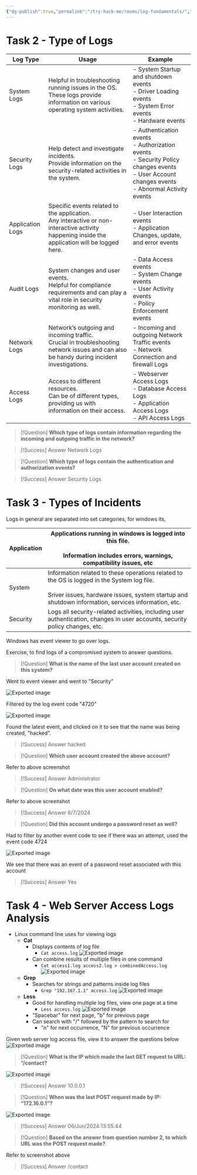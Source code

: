 ```yaml
---
{"dg-publish":true,"permalink":"/try-hack-me/rooms/log-fundamentals/","created":"2024-11-20T17:15:47.908-05:00","updated":"2025-03-11T00:32:59.278-04:00"}
---
```


# Task 2 - Type of Logs  

| Log Type         | Usage                                                                                                                                              | Example                                                                                                                                              |
| ---------------- | -------------------------------------------------------------------------------------------------------------------------------------------------- | ---------------------------------------------------------------------------------------------------------------------------------------------------- |
| System Logs      | Helpful in troubleshooting running issues in the OS.  <br>These logs provide information on various operating system activities.                   | - System Startup and shutdown events<br>- Driver Loading events<br>- System Error events<br>- Hardware events                                        |
| Security Logs    | Help detect and investigate incidents.  <br>Provide information on the security-related activities in the system.                                  | - Authentication events<br>- Authorization events<br>- Security Policy changes events<br>- User Account changes events<br>- Abnormal Activity events |
| Application Logs | Specific events related to the application.  <br>Any interactive or non-interactive activity happening inside the application will be logged here. | - User Interaction events<br>- Application Changes, update, and error events                                                                         |
| Audit Logs       | System changes and user events.  <br>Helpful for compliance requirements and can play a vital role in security monitoring as well.                 | - Data Access events<br>- System Change events<br>- User Activity events<br>- Policy Enforcement events                                              |
| Network Logs     | Network’s outgoing and incoming traffic.  <br>Crucial in troubleshooting network issues and can also be handy during incident investigations.      | - Incoming and outgoing Network Traffic events<br>- Network Connection and firewall Logs                                                             |
| Access Logs      | Access to different resources.  <br>Can be of different types, providing us with information on their access.                                      | - Webserver Access Logs<br>- Database Access Logs<br>- Application Access Logs<br>- API Access Logs                                                  |

> [!Question]
> **Which type of logs contain information regarding the incoming and outgoing traffic in the network?** 

> [!Success] Answer
> Network Logs

> [!Question]
> **Which type of logs contain the authentication and authorization events?** 

> [!Success] Answer
> Security Logs  

# Task 3 - Types of Incidents

Logs in general are separated into set categories, for windows its,

| Application | Applications running in windows is logged into this file.<br><br>Information includes errors, warnings, compatibility issues, etc                                                                      |
| ----------- | ------------------------------------------------------------------------------------------------------------------------------------------------------------------------------------------------------ |
| System      | Information related to these operations related to the OS is logged in the System log file.<br><br>Sriver issues, hardware issues, system startup and shutdown information, services information, etc. |
| Security    | Logs all security-related activities, including user authentication, changes in user accounts, security policy changes, etc.                                                                           |

Windows has event viewer to go over logs.

Exercise, to find logs of a compromised system to answer questions.

> [!Question]
> **What is the name of the last user account created on this system?** 

Went to event viewer and went to "Security"

![Exported image](/img/user/TryHackMe/THM_Images/b3d017a2e3dcabafe1035f770ab5b8ad.png)  

Filtered by the log event code "4720"

![Exported image](/img/user/TryHackMe/THM_Images/ea8310210f64129b6aa3f9d4ca437923.png)  

Found the latest event, and clicked on it to see that the name was being created, "hacked".
 
> [!Success] Answer
> hacked

> [!Question]
> **Which user account created the above account?** 

Refer to above screenshot

> [!Success] Answer
> Administrator

> [!Question]
> **On what date was this user account enabled?** 

Refer to above screenshot

> [!Success] Answer
> 6/7/2024

> [!Question]
> **Did this account undergo a password reset as well?** 

Had to filter by another event code to see if there was an attempt, used the event code 4724

![Exported image](/img/user/TryHackMe/THM_Images/beb1254c7265d2e52829c050571ff7cb.png)  

We see that there was an event of a password reset associated with this account

> [!Success] Answer
> Yes
              
# Task 4 - Web Server Access Logs Analysis

- Linux command line uses for viewing logs
	- **Cat**
		- Displays contents of log file
			- `Cat access.log`
			![Exported image](/img/user/TryHackMe/THM_Images/1bb99d9f9a22e8a0935358d1061eeab3.png)
		- Can combine results of multiple files in one command
			- `Cat access1.log access2.log > combinedAccess.log`
			![Exported image](/img/user/TryHackMe/THM_Images/3140702b008a56f0766047f7d42f22ce.png)
	- **Grep**
		- Searches for strings and patterns inside log files
			- `Grep "192.167.1.1" access.log`
			![Exported image](/img/user/TryHackMe/THM_Images/571f278fed65a6491568afa9a95e7c30.png)
	- **Less**
		- Good for handling multiple log files, view one page at a time
			- `Less access.log`
			![Exported image](/img/user/TryHackMe/THM_Images/fd589d6c48dd56eda6ed792e7aed2399.png)
		- "Spacebar" for next page, "b" for previous page
		- Can search with "/" followed by the pattern to search for
			- "n" for next occurrence, "N" for previous occurrence

Given web server log access file, view it to answer the questions below
![Exported image](/img/user/TryHackMe/THM_Images/75567b37e94b7b465195fa4f298c2ea7.png)

> [!Question]
> **What is the IP which made the last GET request to URL: “/contact?** 

![Exported image](/img/user/TryHackMe/THM_Images/5c817fec7831c71eccf88c5139d1037d.png)  

> [!Success] Answer
> 10.0.0.1

> [!Question]
> **When was the last POST request made by IP: “172.16.0.1”?** 

![Exported image](/img/user/TryHackMe/THM_Images/831f24ad460f1a0e73b2bd5fd8ebac85.png)  

> [!Success] Answer
> 06/Jun/2024:13:55:44

> [!Question]
> **Based on the answer from question number 2, to which URL was the POST request made?** 

Refer to screenshot above

> [!Success] Answer
> /contact    

